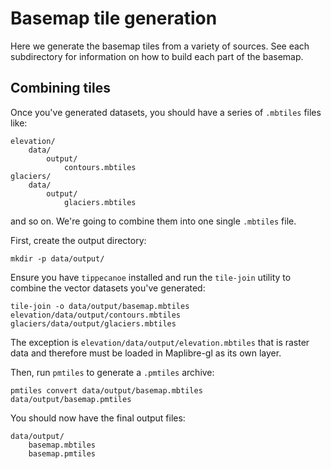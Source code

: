 # Basemap tile generation

Here we generate the basemap tiles from a variety of sources. See each subdirectory for information on how to build each part of the basemap.

## Combining tiles

Once you've generated datasets, you should have a series of `.mbtiles` files like:

```
elevation/
    data/
        output/
            contours.mbtiles
glaciers/
    data/
        output/
            glaciers.mbtiles
```

and so on. We're going to combine them into one single `.mbtiles` file.

First, create the output directory:

```
mkdir -p data/output/
```

Ensure you have `tippecanoe` installed and run the `tile-join` utility to combine the vector datasets you've generated:

```
tile-join -o data/output/basemap.mbtiles elevation/data/output/contours.mbtiles glaciers/data/output/glaciers.mbtiles
```

The exception is `elevation/data/output/elevation.mbtiles` that is raster data and therefore must be loaded in Maplibre-gl as its own layer.

Then, run `pmtiles` to generate a `.pmtiles` archive:

```
pmtiles convert data/output/basemap.mbtiles data/output/basemap.pmtiles
```

You should now have the final output files:

```
data/output/
    basemap.mbtiles
    basemap.pmtiles
```
